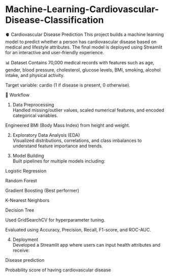 # Machine-Learning-Cardiovascular-Disease-Classification

🫀 Cardiovascular Disease Prediction
This project builds a machine learning model to predict whether a person has cardiovascular disease based on medical and lifestyle attributes. The final model is deployed using Streamlit for an interactive and user-friendly experience.

📊 Dataset
Contains 70,000 medical records with features such as age, gender, blood pressure, cholesterol, glucose levels, BMI, smoking, alcohol intake, and physical activity.

Target variable: cardio (1 if disease is present, 0 otherwise).

🔧 Workflow
1. Data Preprocessing  
Handled missing/outlier values, scaled numerical features, and encoded categorical variables.

Engineered BMI (Body Mass Index) from height and weight.

2. Exploratory Data Analysis (EDA)  
Visualized distributions, correlations, and class imbalances to understand feature importance and trends.

3. Model Building  
Built pipelines for multiple models including:

Logistic Regression

Random Forest

Gradient Boosting (Best performer)

K-Nearest Neighbors

Decision Tree

Used GridSearchCV for hyperparameter tuning.

Evaluated using Accuracy, Precision, Recall, F1-score, and ROC-AUC.

4. Deployment  
Developed a Streamlit app where users can input health attributes and receive:

Disease prediction

Probability score of having cardiovascular disease
